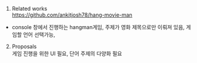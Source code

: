 1. Related works <br>
 https://github.com/ankitjosh78/hang-movie-man<br>
 - console 창에서 진행하는 hangman게임, 주제가 영화 제목으로만 이뤄져 있음, 게임할 언어 선택가능, 

2. Proposals<br>
게임 진행을 위한 UI 필요, 단어 주제의 다양화 필요 
